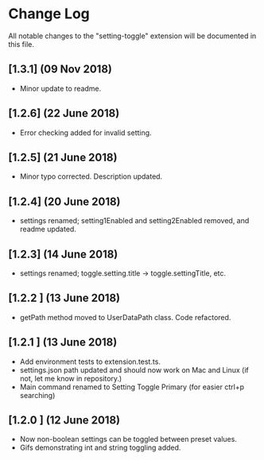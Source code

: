 # Change Log
All notable changes to the "setting-toggle" extension will be documented in this file.

## [1.3.1] (09 Nov 2018)
- Minor update to readme.

## [1.2.6] (22 June 2018)
- Error checking added for invalid setting.

## [1.2.5] (21 June 2018)
- Minor typo corrected. Description updated.

## [1.2.4] (20 June 2018)
- settings renamed; setting1Enabled and setting2Enabled removed, and readme updated.

## [1.2.3] (14 June 2018)
- settings renamed; toggle.setting.title -> toggle.settingTitle, etc.

## [1.2.2 ] (13 June 2018)
- getPath method moved to UserDataPath class. Code refactored.

## [1.2.1 ] (13 June 2018)
- Add environment tests to extension.test.ts.
- settings.json path updated and should now work on Mac and Linux (if not, let me know in repository.)
- Main command renamed to Setting Toggle Primary (for easier ctrl+p searching)

## [1.2.0 ] (12 June 2018)
- Now non-boolean settings can be toggled between preset values.
- Gifs demonstrating int and string toggling added.
